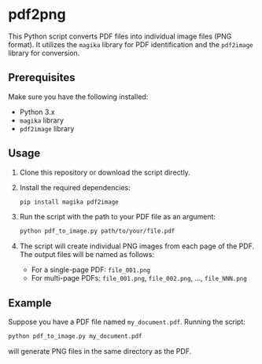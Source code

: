 # pdf2png

This Python script converts PDF files into individual image files (PNG format). It utilizes the `magika` library for PDF identification and the `pdf2image` library for conversion.

## Prerequisites

Make sure you have the following installed:

- Python 3.x
- `magika` library
- `pdf2image` library

## Usage

1. Clone this repository or download the script directly.
2. Install the required dependencies:

    ```bash
    pip install magika pdf2image
    ```

3. Run the script with the path to your PDF file as an argument:

    ```bash
    python pdf_to_image.py path/to/your/file.pdf
    ```

4. The script will create individual PNG images from each page of the PDF. The output files will be named as follows:

    - For a single-page PDF: `file_001.png`
    - For multi-page PDFs: `file_001.png`, `file_002.png`, ..., `file_NNN.png`

## Example

Suppose you have a PDF file named `my_document.pdf`. Running the script:

```bash
python pdf_to_image.py my_document.pdf
```

will generate PNG files in the same directory as the PDF.
